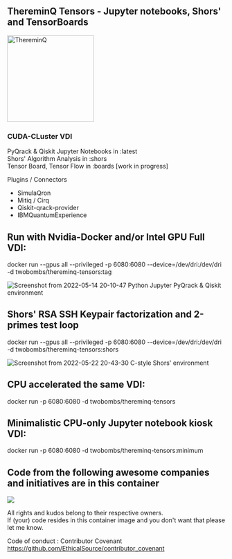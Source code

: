 ## ThereminQ Tensors - Jupyter notebooks, Shors' and TensorBoards
<img width="200" alt="ThereminQ" src="https://user-images.githubusercontent.com/12692227/147117984-86c4b4b6-d55d-41ba-aab8-f056a6403902.gif">

### CUDA-CLuster VDI

PyQrack & Qiskit Jupyter Notebooks in :latest <br>
Shors' Algorithm Analysis in :shors <br>
Tensor Board, Tensor Flow in :boards [work in progress]<br>

Plugins / Connectors
- SimulaQron
- Mitiq / Cirq
- Qiskit-qrack-provider
- IBMQuantumExperience

## Run with Nvidia-Docker and/or Intel GPU Full VDI:
docker run --gpus all --privileged -p 6080:6080 --device=/dev/dri:/dev/dri -d twobombs/thereminq-tensors:tag

![Screenshot from 2022-05-14 20-10-47](https://user-images.githubusercontent.com/12692227/168443646-35d34d39-b85b-4289-a8d7-a463c89ddc20.png)
Python Jupyter PyQrack & Qiskit environment

## Shors' RSA SSH Keypair factorization and 2-primes test loop 
docker run --gpus all --privileged -p 6080:6080 --device=/dev/dri:/dev/dri -d twobombs/thereminq-tensors:shors

![Screenshot from 2022-05-22 20-43-30](https://user-images.githubusercontent.com/12692227/169710747-32ef4926-0286-487a-b9ed-e8c676b2a43a.png)
C-style Shors' environment

## CPU accelerated the same VDI:
docker run -p 6080:6080 -d twobombs/thereminq-tensors

## Minimalistic CPU-only Jupyter notebook kiosk VDI:
docker run -p 6080:6080 -d twobombs/thereminq-tensors:minimum

## Code from the following awesome companies and initiatives are in this container

![](https://user-images.githubusercontent.com/12692227/57654809-61c07f00-75d5-11e9-9005-38d60d8d4db4.png)

All rights and kudos belong to their respective owners. <br>
If (your) code resides in this container image and you don't want that please let me know. <br>

Code of conduct : Contributor Covenant 
https://github.com/EthicalSource/contributor_covenant
